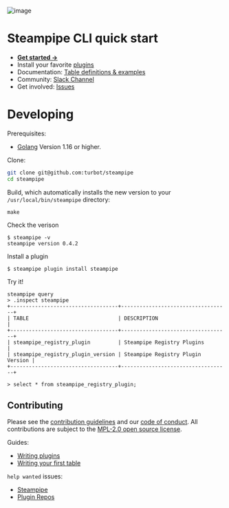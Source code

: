 ![image](https://steampipe.io/images/steampipe-social-preview-4.png)

# Steampipe CLI quick start

* **[Get started →](https://steampipe.io/downloads)**
* Install your favorite [plugins](https://hub.steampipe.io/plugins)
* Documentation: [Table definitions & examples](https://steampipe.io/docs)
* Community: [Slack Channel](https://join.slack.com/t/steampipe/shared_invite/zt-oij778tv-lYyRTWOTMQYBVAbtPSWs3g)
* Get involved: [Issues](https://github.com/turbot/steampipe/issues)

# Developing

Prerequisites:
- [Golang](https://golang.org/doc/install) Version 1.16 or higher.

Clone:

```sh
git clone git@github.com:turbot/steampipe
cd steampipe
```

Build, which automatically installs the new version to your `/usr/local/bin/steampipe` directory:
```
make
```

Check the verison
```
$ steampipe -v
steampipe version 0.4.2
```

Install a plugin
```
$ steampipe plugin install steampipe
```

Try it!
```
steampipe query
> .inspect steampipe
+-----------------------------------+-----------------------------------+
| TABLE                             | DESCRIPTION                       |
+-----------------------------------+-----------------------------------+
| steampipe_registry_plugin         | Steampipe Registry Plugins        |
| steampipe_registry_plugin_version | Steampipe Registry Plugin Version |
+-----------------------------------+-----------------------------------+

> select * from steampipe_registry_plugin;
```

## Contributing

Please see the [contribution guidelines](https://github.com/turbot/steampipe/blob/main/CONTRIBUTING.md) and our [code of conduct](https://github.com/turbot/steampipe/blob/main/CODE_OF_CONDUCT.md). All contributions are subject to the [MPL-2.0 open source license](https://github.com/turbot/steampipe-plugin-shodan/blob/main/LICENSE).

Guides:
* [Writing plugins](https://steampipe.io/docs/develop/writing-plugins)
* [Writing your first table](https://steampipe.io/docs/develop/writing-your-first-table)

`help wanted` issues:
- [Steampipe](https://github.com/turbot/steampipe/labels/help%20wanted)
- [Plugin Repos](https://github.com/topics/steampipe-plugin)